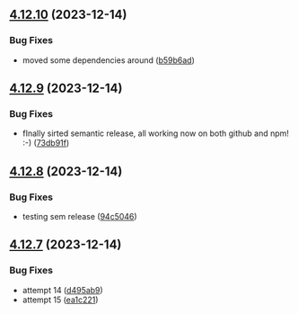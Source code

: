## [4.12.10](https://github.com/czkoudy/pagination-table/compare/v4.12.9...v4.12.10) (2023-12-14)

### Bug Fixes

- moved some dependencies around ([b59b6ad](https://github.com/czkoudy/pagination-table/commit/b59b6ad10530c61b9e33d7b9ff24ceab6b7a49cc))

## [4.12.9](https://github.com/czkoudy/pagination-table/compare/v4.12.8...v4.12.9) (2023-12-14)

### Bug Fixes

- fInally sirted semantic release, all working now on both github and npm! :-) ([73db91f](https://github.com/czkoudy/pagination-table/commit/73db91f5dacdb85e6d5c7372d8b82abd1dc396da))

## [4.12.8](https://github.com/czkoudy/pagination-table/compare/v4.12.7...v4.12.8) (2023-12-14)

### Bug Fixes

- testing sem release ([94c5046](https://github.com/czkoudy/pagination-table/commit/94c504601377fa58fc846c6ec6e61bb947caa8c5))

## [4.12.7](https://github.com/czkoudy/pagination-table/compare/v4.12.6...v4.12.7) (2023-12-14)

### Bug Fixes

- attempt 14 ([d495ab9](https://github.com/czkoudy/pagination-table/commit/d495ab9e039195f29e1dfe5d322a41bc4066e5b1))
- attempt 15 ([ea1c221](https://github.com/czkoudy/pagination-table/commit/ea1c221b7e9c806f050713801b00b9a4f497f2f9))
